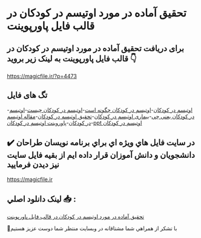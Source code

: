 # تحقیق آماده در مورد اوتیسم در کودکان در قالب فایل پاورپوینت

## برای دریافت تحقیق آماده در مورد اوتیسم در کودکان در قالب فایل پاورپوینت به لینک زیر بروید 👇

https://magicfile.ir/?p=4473

## تگ های فایل

-[اوتیسم در کودکان](https://magicfile.ir/product/%d8%aa%d8%ad%d9%82%db%8c%d9%82-%d8%a2%d9%85%d8%a7%d8%af%d9%87-%d8%a7%d9%88%d8%aa%db%8c%d8%b3%d9%85-%d8%af%d8%b1-%da%a9%d9%88%d8%af%da%a9%d8%a7%d9%86-%d8%af%d8%b1-%d9%be%d8%a7%d9%88%d8%b1%d9%be%d9%88%db%8c%d9%86%d8%aa/)-[اوتیسم در کودکان چگونه است](https://magicfile.ir/product/%d8%aa%d8%ad%d9%82%db%8c%d9%82-%d8%a2%d9%85%d8%a7%d8%af%d9%87-%d8%a7%d9%88%d8%aa%db%8c%d8%b3%d9%85-%d8%af%d8%b1-%da%a9%d9%88%d8%af%da%a9%d8%a7%d9%86-%d8%af%d8%b1-%d9%be%d8%a7%d9%88%d8%b1%d9%be%d9%88%db%8c%d9%86%d8%aa/)-[اوتیسم در کودکان چیست](https://magicfile.ir/product/%d8%aa%d8%ad%d9%82%db%8c%d9%82-%d8%a2%d9%85%d8%a7%d8%af%d9%87-%d8%a7%d9%88%d8%aa%db%8c%d8%b3%d9%85-%d8%af%d8%b1-%da%a9%d9%88%d8%af%da%a9%d8%a7%d9%86-%d8%af%d8%b1-%d9%be%d8%a7%d9%88%d8%b1%d9%be%d9%88%db%8c%d9%86%d8%aa/)-[اوتیسم در کودکان یعنی چی](https://magicfile.ir/product/%d8%aa%d8%ad%d9%82%db%8c%d9%82-%d8%a2%d9%85%d8%a7%d8%af%d9%87-%d8%a7%d9%88%d8%aa%db%8c%d8%b3%d9%85-%d8%af%d8%b1-%da%a9%d9%88%d8%af%da%a9%d8%a7%d9%86-%d8%af%d8%b1-%d9%be%d8%a7%d9%88%d8%b1%d9%be%d9%88%db%8c%d9%86%d8%aa/)-[بیماری اوتیسم در کودکان](https://magicfile.ir/product/%d8%aa%d8%ad%d9%82%db%8c%d9%82-%d8%a2%d9%85%d8%a7%d8%af%d9%87-%d8%a7%d9%88%d8%aa%db%8c%d8%b3%d9%85-%d8%af%d8%b1-%da%a9%d9%88%d8%af%da%a9%d8%a7%d9%86-%d8%af%d8%b1-%d9%be%d8%a7%d9%88%d8%b1%d9%be%d9%88%db%8c%d9%86%d8%aa/)-[تحقیق اوتیسم در کودکان](https://magicfile.ir/product/%d8%aa%d8%ad%d9%82%db%8c%d9%82-%d8%a2%d9%85%d8%a7%d8%af%d9%87-%d8%a7%d9%88%d8%aa%db%8c%d8%b3%d9%85-%d8%af%d8%b1-%da%a9%d9%88%d8%af%da%a9%d8%a7%d9%86-%d8%af%d8%b1-%d9%be%d8%a7%d9%88%d8%b1%d9%be%d9%88%db%8c%d9%86%d8%aa/)-[مقاله اوتیسم در کودکان](https://magicfile.ir/product/%d8%aa%d8%ad%d9%82%db%8c%d9%82-%d8%a2%d9%85%d8%a7%d8%af%d9%87-%d8%a7%d9%88%d8%aa%db%8c%d8%b3%d9%85-%d8%af%d8%b1-%da%a9%d9%88%d8%af%da%a9%d8%a7%d9%86-%d8%af%d8%b1-%d9%be%d8%a7%d9%88%d8%b1%d9%be%d9%88%db%8c%d9%86%d8%aa/)-[پاوروینت اوتیسم در کودکان](https://magicfile.ir/product/%d8%aa%d8%ad%d9%82%db%8c%d9%82-%d8%a2%d9%85%d8%a7%d8%af%d9%87-%d8%a7%d9%88%d8%aa%db%8c%d8%b3%d9%85-%d8%af%d8%b1-%da%a9%d9%88%d8%af%da%a9%d8%a7%d9%86-%d8%af%d8%b1-%d9%be%d8%a7%d9%88%d8%b1%d9%be%d9%88%db%8c%d9%86%d8%aa/)-[ppt اوتیسم در کودکان](https://magicfile.ir/product/%d8%aa%d8%ad%d9%82%db%8c%d9%82-%d8%a2%d9%85%d8%a7%d8%af%d9%87-%d8%a7%d9%88%d8%aa%db%8c%d8%b3%d9%85-%d8%af%d8%b1-%da%a9%d9%88%d8%af%da%a9%d8%a7%d9%86-%d8%af%d8%b1-%d9%be%d8%a7%d9%88%d8%b1%d9%be%d9%88%db%8c%d9%86%d8%aa/)

## ✔️ در سايت فايل هاي ويژه اي براي برنامه نويسان طراحان دانشجويان و دانش آموزان قرار داده ايم از بقيه فايل سايت نيز ديدن فرماييد

https://magicfile.ir


## لينک دانلود اصلي 📥 :

[تحقیق آماده در مورد اوتیسم در کودکان در قالب فایل پاورپوینت](https://magicfile.ir/product/%d8%aa%d8%ad%d9%82%db%8c%d9%82-%d8%a2%d9%85%d8%a7%d8%af%d9%87-%d8%a7%d9%88%d8%aa%db%8c%d8%b3%d9%85-%d8%af%d8%b1-%da%a9%d9%88%d8%af%da%a9%d8%a7%d9%86-%d8%af%d8%b1-%d9%be%d8%a7%d9%88%d8%b1%d9%be%d9%88%db%8c%d9%86%d8%aa/) 


🙏با تشکر از همراهي شما مشتاقانه در وبسایت منتظر شما دوست عزیز هستیم

